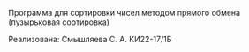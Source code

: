 Программа для сортировки чисел методом прямого обмена (пузырьковая сортировка)

Реализована: Смышляева С. А. КИ22-17/1Б